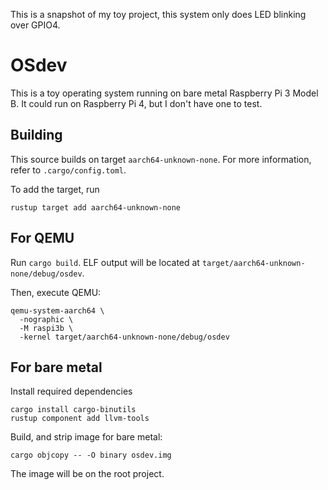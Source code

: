 This is a snapshot of my toy project, this system only does LED blinking over GPIO4.

# OSdev

This is a toy operating system running on bare metal Raspberry Pi 3 Model B.
It could run on Raspberry Pi 4, but I don't have one to test.

## Building

This source builds on target `aarch64-unknown-none`. For more information, refer to `.cargo/config.toml`.

To add the target, run
```
rustup target add aarch64-unknown-none
```

## For QEMU

Run `cargo build`. ELF output will be located at `target/aarch64-unknown-none/debug/osdev`.

Then, execute QEMU:
```
qemu-system-aarch64 \
  -nographic \
  -M raspi3b \
  -kernel target/aarch64-unknown-none/debug/osdev
```

## For bare metal

Install required dependencies
```
cargo install cargo-binutils
rustup component add llvm-tools
```

Build, and strip image for bare metal:
```
cargo objcopy -- -O binary osdev.img
```

The image will be on the root project.
